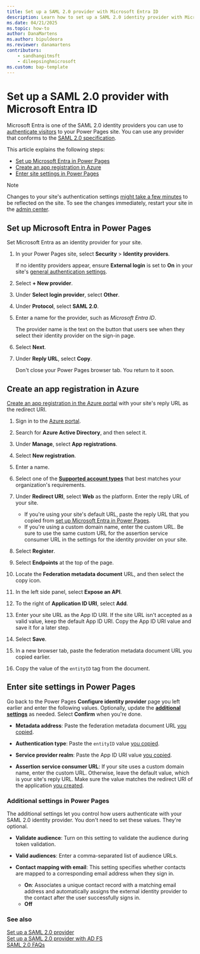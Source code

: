 ```yaml
---
title: Set up a SAML 2.0 provider with Microsoft Entra ID
description: Learn how to set up a SAML 2.0 identity provider with Microsoft Entra ID use with sites you create with Microsoft Power Pages.
ms.date: 04/21/2025
ms.topic: how-to
author: DanaMartens
ms.author: bipuldeora
ms.reviewer: danamartens
contributors:
    - sandhangitmsft
    - dileepsinghmicrosoft
ms.custom: bap-template
---
```


# Set up a SAML 2.0 provider with Microsoft Entra ID

Microsoft Entra is one of the SAML 2.0 identity providers you can use to [authenticate visitors](configure-site.md) to your Power Pages site. You can use any provider that conforms to the [SAML 2.0 specification](https://docs.oasis-open.org/security/saml/Post2.0/sstc-saml-tech-overview-2.0-cd-02.html).

This article explains the following steps:

- [Set up Microsoft Entra in Power Pages](#set-up-microsoft-entra-in-power-pages)
- [Create an app registration in Azure](#create-an-app-registration-in-azure)
- [Enter site settings in Power Pages](#enter-site-settings-in-power-pages)

> [!NOTE]
> Changes to your site's authentication settings [might take a few minutes](/power-apps/maker/portals/admin/clear-server-side-cache#caching-changes-for-portals-with-version-926x-or-later) to be reflected on the site. To see the changes immediately, restart your site in the [admin center](../../admin/admin-overview.md).

## Set up Microsoft Entra in Power Pages

Set Microsoft Entra as an identity provider for your site.

1. In your Power Pages site, select **Security** > **Identity providers**.

    If no identity providers appear, ensure **External login** is set to **On** in your site's [general authentication settings](configure-site.md#select-general-authentication-settings).

1. Select **+ New provider**.

1. Under **Select login provider**, select **Other**.

1. Under **Protocol**, select **SAML 2.0**.

1. Enter a name for the provider, such as *Microsoft Entra ID*.

    The provider name is the text on the button that users see when they select their identity provider on the sign-in page.

1. Select **Next**.

1. Under **Reply URL**, select **Copy**.

    Don't close your Power Pages browser tab. You return to it soon.

## Create an app registration in Azure

[Create an app registration in the Azure portal](/azure/active-directory/develop/quickstart-register-app) with your site's reply URL as the redirect URI.

1. Sign in to the [Azure portal](https://portal.azure.com).

1. Search for **Azure Active Directory**, and then select it.

1. Under **Manage**, select **App registrations**.

1. Select **New registration**.

1. Enter a name.

1. Select one of the [**Supported account types**](/azure/active-directory/develop/quickstart-register-app) that best matches your organization's requirements.

1. Under **Redirect URI**, select **Web** as the platform. Enter the reply URL of your site.

    - If you're using your site's default URL, paste the reply URL that you copied from [set up Microsoft Entra in Power Pages](#set-up-microsoft-entra-in-power-pages).
    - If you're using a custom domain name, enter the custom URL. Be sure to use the same custom URL for the assertion service consumer URL in the settings for the identity provider on your site.

1. Select **Register**.

1. Select **Endpoints** at the top of the page.

1. Locate the **Federation metadata document** URL, and then select the copy icon.

1. In the left side panel, select **Expose an API**.

1. To the right of **Application ID URI**, select **Add**.

1. Enter your site URL as the App ID URI. If the site URL isn't accepted as a valid value, keep the default App ID URI. Copy the App ID URI value and save it for a later step.

1. Select **Save**.

1. In a new browser tab, paste the federation metadata document URL you copied earlier.

1. Copy the value of the `entityID` tag from the document.

## Enter site settings in Power Pages

Go back to the Power Pages **Configure identity provider** page you left earlier and enter the following values. Optionally, update the [**additional settings**](#additional-settings-in-power-pages) as needed. Select **Confirm** when you're done.

- **Metadata address**: Paste the federation metadata document URL [you copied](#create-an-app-registration-in-azure).

- **Authentication type**: Paste the `entityID` value [you copied](#create-an-app-registration-in-azure).

- **Service provider realm**: Paste the App ID URI value [you copied](#create-an-app-registration-in-azure). 

- **Assertion service consumer URL**: If your site uses a custom domain name, enter the custom URL. Otherwise, leave the default value, which is your site's reply URL. Make sure the value matches the redirect URI of the application [you created](#create-an-app-registration-in-azure).

### Additional settings in Power Pages

The additional settings let you control how users authenticate with your SAML 2.0 identity provider. You don't need to set these values. They're optional.

- **Validate audience**: Turn on this setting to validate the audience during token validation.

- **Valid audiences**: Enter a comma-separated list of audience URLs.

- **Contact mapping with email**: This setting specifies whether contacts are mapped to a corresponding email address when they sign in.

  - **On**: Associates a unique contact record with a matching email address and automatically assigns the external identity provider to the contact after the user successfully signs in.
  - **Off**

### See also

[Set up a SAML 2.0 provider](saml2-provider.md)  
[Set up a SAML 2.0 provider with AD FS](saml2-settings.md)  
[SAML 2.0 FAQs](saml2-faqs.md)
